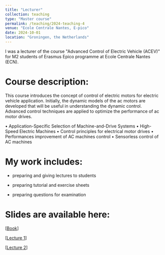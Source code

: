 ```yaml
---
title: "Lecturer"
collection: teaching
type: "Master course"
permalink: /teaching/2024-teaching-4
venue: "Ecole Centrale Nantes, E-pico"
date: 2024-10-01
location: "Groningen, the Netherlands"
---
```

I was a lecturer of the course "Advanced Control of Electric Vehicle (ACEV)" for M2 students of Erasmus Epico programme at Ecole Centrale Nantes (ECN).  


Course description:
======

This course introduces the concept of control of electric motors for electric vehicle application. Initially, the dynamic models of the ac motors are developed that will be useful in understanding the dynamic control. Advanced control techniques are applied to optimize the performance of ac motor drives. 

• Application-Specific Selection of Machine-and-Drive Systems
• High-Speed Electric Machines
• Control principles for electrical motor drives
• Performances improvement of AC machines control
• Sensorless control of AC machines



My work includes:
======

* preparing and giving lectures to students

* preparing tutorial and exercise sheets

* preparing questions for examination


Slides are available here:
======
\[[Book](http://chenyahao.github.io/files/ACEVBook.pdf)\]

\[[Lecture 1](http://chenyahao.github.io/files/ACEV1.pdf)\]

\[[Lecture 2](http://chenyahao.github.io/files/ACEV2.pdf)\]
 








